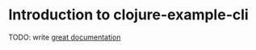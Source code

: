 # Introduction to clojure-example-cli

TODO: write [great documentation](http://jacobian.org/writing/what-to-write/)
